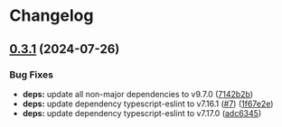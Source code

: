 # Changelog

## [0.3.1](https://github.com/jellydn/eslint-fixer/compare/v0.3.0...v0.3.1) (2024-07-26)


### Bug Fixes

* **deps:** update all non-major dependencies to v9.7.0 ([7142b2b](https://github.com/jellydn/eslint-fixer/commit/7142b2b1a9db03d2588a43b91087ff460d15fe90))
* **deps:** update dependency typescript-eslint to v7.16.1 ([#7](https://github.com/jellydn/eslint-fixer/issues/7)) ([1f67e2e](https://github.com/jellydn/eslint-fixer/commit/1f67e2e2ed1d515dd0bbc97a9e6f81d4b89ed9d3))
* **deps:** update dependency typescript-eslint to v7.17.0 ([adc6345](https://github.com/jellydn/eslint-fixer/commit/adc634547f12760cd86967df5c6626b639fc199c))
